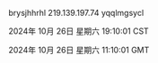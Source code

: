 brysjhhrhl 219.139.197.74 yqqlmgsycl

2024年 10月 26日 星期六 19:10:01 CST

2024年 10月 26日 星期六 11:10:01 GMT
